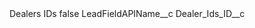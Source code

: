 <?xml version="1.0" encoding="UTF-8"?>
<CustomMetadata xmlns="http://soap.sforce.com/2006/04/metadata" xmlns:xsi="http://www.w3.org/2001/XMLSchema-instance" xmlns:xsd="http://www.w3.org/2001/XMLSchema">
    <label>Dealers IDs</label>
    <protected>false</protected>
    <values>
        <field>LeadFieldAPIName__c</field>
        <value xsi:type="xsd:string">Dealer_Ids_ID__c</value>
    </values>
</CustomMetadata>
